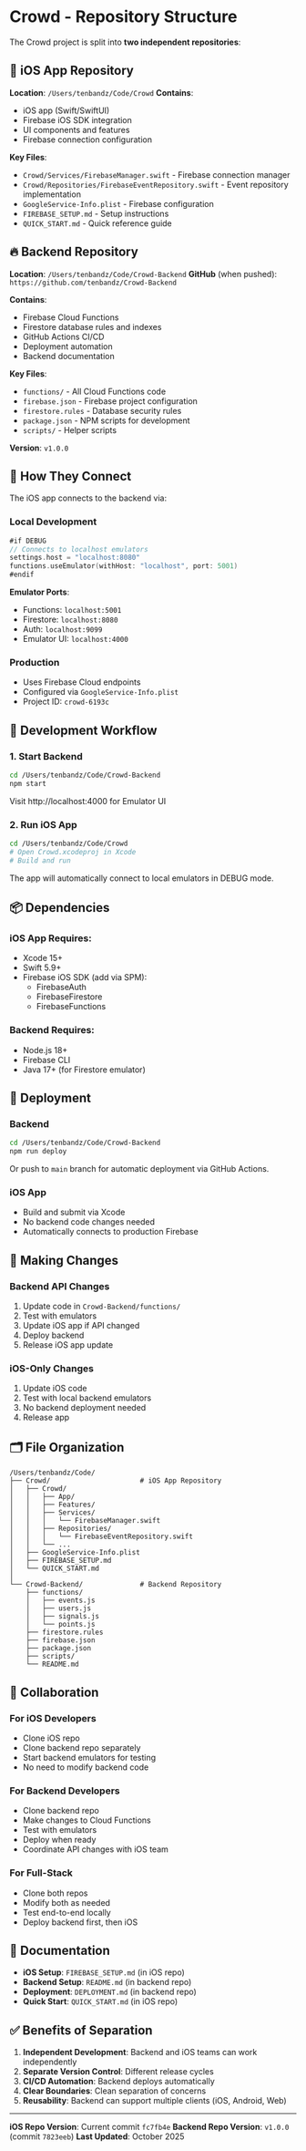 # Crowd - Repository Structure

The Crowd project is split into **two independent repositories**:

## 📱 iOS App Repository

**Location**: `/Users/tenbandz/Code/Crowd`
**Contains**: 
- iOS app (Swift/SwiftUI)
- Firebase iOS SDK integration
- UI components and features
- Firebase connection configuration

**Key Files**:
- `Crowd/Services/FirebaseManager.swift` - Firebase connection manager
- `Crowd/Repositories/FirebaseEventRepository.swift` - Event repository implementation
- `GoogleService-Info.plist` - Firebase configuration
- `FIREBASE_SETUP.md` - Setup instructions
- `QUICK_START.md` - Quick reference guide

## 🔥 Backend Repository

**Location**: `/Users/tenbandz/Code/Crowd-Backend`
**GitHub** (when pushed): `https://github.com/tenbandz/Crowd-Backend`

**Contains**:
- Firebase Cloud Functions
- Firestore database rules and indexes
- GitHub Actions CI/CD
- Deployment automation
- Backend documentation

**Key Files**:
- `functions/` - All Cloud Functions code
- `firebase.json` - Firebase project configuration
- `firestore.rules` - Database security rules
- `package.json` - NPM scripts for development
- `scripts/` - Helper scripts

**Version**: `v1.0.0`

## 🔗 How They Connect

The iOS app connects to the backend via:

### Local Development
```swift
#if DEBUG
// Connects to localhost emulators
settings.host = "localhost:8080"
functions.useEmulator(withHost: "localhost", port: 5001)
#endif
```

**Emulator Ports**:
- Functions: `localhost:5001`
- Firestore: `localhost:8080`
- Auth: `localhost:9099`
- Emulator UI: `localhost:4000`

### Production
- Uses Firebase Cloud endpoints
- Configured via `GoogleService-Info.plist`
- Project ID: `crowd-6193c`

## 🚀 Development Workflow

### 1. Start Backend

```bash
cd /Users/tenbandz/Code/Crowd-Backend
npm start
```

Visit http://localhost:4000 for Emulator UI

### 2. Run iOS App

```bash
cd /Users/tenbandz/Code/Crowd
# Open Crowd.xcodeproj in Xcode
# Build and run
```

The app will automatically connect to local emulators in DEBUG mode.

## 📦 Dependencies

### iOS App Requires:
- Xcode 15+
- Swift 5.9+
- Firebase iOS SDK (add via SPM):
  - FirebaseAuth
  - FirebaseFirestore
  - FirebaseFunctions

### Backend Requires:
- Node.js 18+
- Firebase CLI
- Java 17+ (for Firestore emulator)

## 🔄 Deployment

### Backend
```bash
cd /Users/tenbandz/Code/Crowd-Backend
npm run deploy
```

Or push to `main` branch for automatic deployment via GitHub Actions.

### iOS App
- Build and submit via Xcode
- No backend code changes needed
- Automatically connects to production Firebase

## 📝 Making Changes

### Backend API Changes
1. Update code in `Crowd-Backend/functions/`
2. Test with emulators
3. Update iOS app if API changed
4. Deploy backend
5. Release iOS app update

### iOS-Only Changes
1. Update iOS code
2. Test with local backend emulators
3. No backend deployment needed
4. Release app

## 🗂️ File Organization

```
/Users/tenbandz/Code/
├── Crowd/                      # iOS App Repository
│   ├── Crowd/
│   │   ├── App/
│   │   ├── Features/
│   │   ├── Services/
│   │   │   └── FirebaseManager.swift
│   │   ├── Repositories/
│   │   │   └── FirebaseEventRepository.swift
│   │   └── ...
│   ├── GoogleService-Info.plist
│   ├── FIREBASE_SETUP.md
│   └── QUICK_START.md
│
└── Crowd-Backend/              # Backend Repository
    ├── functions/
    │   ├── events.js
    │   ├── users.js
    │   ├── signals.js
    │   └── points.js
    ├── firestore.rules
    ├── firebase.json
    ├── package.json
    ├── scripts/
    └── README.md
```

## 🤝 Collaboration

### For iOS Developers
- Clone iOS repo
- Clone backend repo separately
- Start backend emulators for testing
- No need to modify backend code

### For Backend Developers
- Clone backend repo
- Make changes to Cloud Functions
- Test with emulators
- Deploy when ready
- Coordinate API changes with iOS team

### For Full-Stack
- Clone both repos
- Modify both as needed
- Test end-to-end locally
- Deploy backend first, then iOS

## 📖 Documentation

- **iOS Setup**: `FIREBASE_SETUP.md` (in iOS repo)
- **Backend Setup**: `README.md` (in backend repo)
- **Deployment**: `DEPLOYMENT.md` (in backend repo)
- **Quick Start**: `QUICK_START.md` (in iOS repo)

## ✅ Benefits of Separation

1. **Independent Development**: Backend and iOS teams can work independently
2. **Separate Version Control**: Different release cycles
3. **CI/CD Automation**: Backend deploys automatically
4. **Clear Boundaries**: Clean separation of concerns
5. **Reusability**: Backend can support multiple clients (iOS, Android, Web)

---

**iOS Repo Version**: Current commit `fc7fb4e`
**Backend Repo Version**: `v1.0.0` (commit `7823eeb`)
**Last Updated**: October 2025

